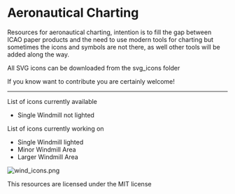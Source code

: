 # Aeronautical Charting
Resources for aeronautical charting, intention is to fill the gap between ICAO paper products and the need to use modern tools for charting but sometimes the icons and symbols are not there, as well other tools will be added along the way.

All SVG icons can be downloaded from the svg_icons folder

If you know want to contribute you are certainly welcome! 

---------------------------
List of icons currently available
* Single Windmill not lighted

List of icons currently working on
* Single Windmill lighted
* Minor Windmill Area
* Larger Windmill Area  

![wind_icons.png]({{site.baseurl}}/wind_icons.png)



This resources are licensed under the MIT license
